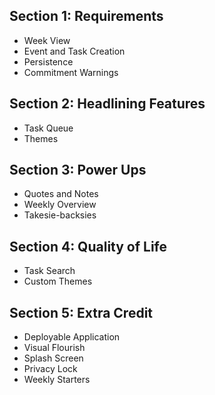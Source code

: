 ## Section 1: Requirements
- Week View
- Event and Task Creation
- Persistence
- Commitment Warnings

## Section 2: Headlining Features
- Task Queue
- Themes

## Section 3: Power Ups
- Quotes and Notes
- Weekly Overview
- Takesie-backsies

## Section 4: Quality of Life
- Task Search
- Custom Themes

## Section 5: Extra Credit
- Deployable Application
- Visual Flourish
- Splash Screen
- Privacy Lock
- Weekly Starters